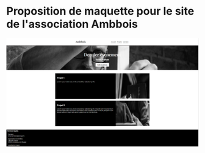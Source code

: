 # Proposition de maquette pour le site de l'association Ambbois
![Home](/img/capture-site.png "Accueil screen")
